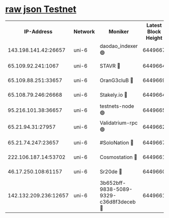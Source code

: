 [raw json Testnet](https://rpc-check.junot.stavr.tech/junot/rpc-junot-result.json)
=


<table><tr><th>IP-Address</th><th>Network</th><th>Moniker</th><th>Latest Block Height</th><th>Earliest Block Height</th><th>Catching Up</th><th>Tx Index</th><th>Voting Power</th><th>Scan Time</th></tr><tr><td>143.198.141.42:26657</td><td>uni-6</td><td>daodao_indexer 🟢</td><td>6449667</td><td>1</td><td>False</td><td>off</td><td>0</td><td>2023-12-26T22:55:42.404200327UTC</td></tr><tr><td>65.109.92.241:1067</td><td>uni-6</td><td>STAVR 🔴</td><td>6449664</td><td>1138541</td><td>False</td><td>on</td><td>6042</td><td>2023-12-26T22:55:32.239877947UTC</td></tr><tr><td>65.109.88.251:33657</td><td>uni-6</td><td>OranG3cluB 🔴</td><td>6449669</td><td>1138541</td><td>False</td><td>on</td><td>11</td><td>2023-12-26T22:55:46.822474324UTC</td></tr><tr><td>65.108.79.246:26668</td><td>uni-6</td><td>Stakely.io 🔴</td><td>6449664</td><td>1570872</td><td>False</td><td>on</td><td>1358933</td><td>2023-12-26T22:55:32.584650448UTC</td></tr><tr><td>95.216.101.38:36657</td><td>uni-6</td><td>testnets-node 🟢</td><td>6449665</td><td>1615130</td><td>False</td><td>on</td><td>0</td><td>2023-12-26T22:55:35.029275960UTC</td></tr><tr><td>65.21.94.31:27957</td><td>uni-6</td><td>Validatrium-rpc 🟢</td><td>6449662</td><td>2943363</td><td>False</td><td>on</td><td>0</td><td>2023-12-26T22:55:27.664002019UTC</td></tr><tr><td>65.21.74.247:23657</td><td>uni-6</td><td>#SoloNation 🔴</td><td>6449667</td><td>5208001</td><td>False</td><td>on</td><td>112</td><td>2023-12-26T22:55:41.465427698UTC</td></tr><tr><td>222.106.187.14:53702</td><td>uni-6</td><td>Cosmostation 🔴</td><td>6449661</td><td>5344501</td><td>False</td><td>on</td><td>110003</td><td>2023-12-26T22:55:25.294583590UTC</td></tr><tr><td>46.17.250.108:61157</td><td>uni-6</td><td>Sr20de 🔴</td><td>6449660</td><td>6419777</td><td>False</td><td>on</td><td>28</td><td>2023-12-26T22:55:21.367362392UTC</td></tr><tr><td>142.132.209.236:12657</td><td>uni-6</td><td>3b652bff-9838-5089-9329-c36d8f3deceb 🔴</td><td>6449661</td><td>6441280</td><td>False</td><td>on</td><td>157563</td><td>2023-12-26T22:55:23.892249397UTC</td></tr></table>